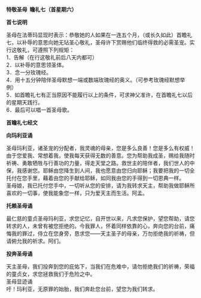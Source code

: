 **特敬圣母  瞻礼七（首星期六）**

**首七说明**

圣母在法蒂玛显现时表示：恭敬她的人如果在一连五个月，（或长久如此）首瞻礼七，以补辱的意思向她无玷圣心敬礼，圣母许下赏赐他们临终得救的必需圣宠。实行这敬礼，可遵照下列规矩：  
1．告解（在行这敬礼前后八天内都可）  
2．以补辱的意思领圣体。  
3．念一分玫瑰经。  
4．用十五分钟陪伴圣母默想一端或数端玫瑰经的奥义。（可参考玫瑰经默想举例）  
5．如首瞻礼七有正当原因不能履行以上的条件，可求神父准许，在首瞻礼七以后的星期天践行。  
6．最后可以唱一首圣母歌。

**首瞻礼七经文**

**向玛利亚诵**

圣母玛利亚，诸圣宠的分配者，我灵魂的母亲，您是多么良善！您是多么有权威！由于您爱我、常想着我，使我每天获得无数的善意。您为帮助我成圣，赐给我随时祈祷、勇敢牺牲与行善功的力量，得走天堂之路。救世主的陪伴者，我们世人的中保，我感谢您。耶稣由您降生到人间，我也愿意由您归向耶稣；我要把我的一切全托付在您手里，藉着由您的手献给耶稣，如同我由您的手得到一切恩典一样。  
圣母娘，我已托付您手中，一切听从您的安排，请为我转求天主，帮助我做耶稣所喜欢的一切事，使我能象您一样，只为爱天主而生活。阿孟。

**托赖圣母诵**

最仁慈的童贞圣母玛利亚，求您记忆，自开世以来，凡求您保护，望您帮助，请您转求的人，未曾有被您拒绝的。今我罪人，怀着同样依靠的心，奔向您的台前，痛悔我的罪过，侍立在您身旁，恳求您——天主圣子的母亲，万勿拒绝我的祈祷，但请俯允我的祈求。阿们。

**投奔圣母诵**

天主圣母，我们投奔到您的庇佑下，当我们在危难中，请勿拒绝我们的祈祷，荣福的童贞女，求您拯救我们于危险之中。  
圣母显迹诵  
吁！玛利亚，无原罪的始胎，我们奔赴您台前，望您为我们转求。